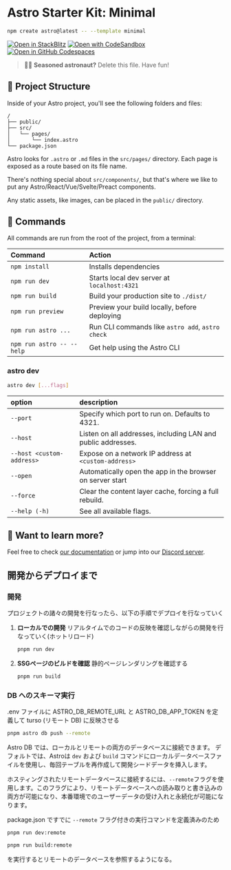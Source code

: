 # Astro Starter Kit: Minimal

```sh
npm create astro@latest -- --template minimal
```

[![Open in StackBlitz](https://developer.stackblitz.com/img/open_in_stackblitz.svg)](https://stackblitz.com/github/withastro/astro/tree/latest/examples/minimal)
[![Open with CodeSandbox](https://assets.codesandbox.io/github/button-edit-lime.svg)](https://codesandbox.io/p/sandbox/github/withastro/astro/tree/latest/examples/minimal)
[![Open in GitHub Codespaces](https://github.com/codespaces/badge.svg)](https://codespaces.new/withastro/astro?devcontainer_path=.devcontainer/minimal/devcontainer.json)

> 🧑‍🚀 **Seasoned astronaut?** Delete this file. Have fun!

## 🚀 Project Structure

Inside of your Astro project, you'll see the following folders and files:

```text
/
├── public/
├── src/
│   └── pages/
│       └── index.astro
└── package.json
```

Astro looks for `.astro` or `.md` files in the `src/pages/` directory. Each page is exposed as a route based on its file name.

There's nothing special about `src/components/`, but that's where we like to put any Astro/React/Vue/Svelte/Preact components.

Any static assets, like images, can be placed in the `public/` directory.

## 🧞 Commands

All commands are run from the root of the project, from a terminal:

| Command                   | Action                                           |
| :------------------------ | :----------------------------------------------- |
| `npm install`             | Installs dependencies                            |
| `npm run dev`             | Starts local dev server at `localhost:4321`      |
| `npm run build`           | Build your production site to `./dist/`          |
| `npm run preview`         | Preview your build locally, before deploying     |
| `npm run astro ...`       | Run CLI commands like `astro add`, `astro check` |
| `npm run astro -- --help` | Get help using the Astro CLI                     |

### astro dev

```bash
astro dev [...flags]
```

|option| description|
|:---|:---|
| `--port` |  Specify which port to run on. Defaults to 4321.|
| `--host` |  Listen on all addresses, including LAN and public addresses.|
| `--host <custom-address>` |  Expose on a network IP address at `<custom-address>`|
| `--open` |  Automatically open the app in the browser on server start|
| `--force` |  Clear the content layer cache, forcing a full rebuild.|
| `--help (-h)` |  See all available flags.|

## 👀 Want to learn more?

Feel free to check [our documentation](https://docs.astro.build) or jump into our [Discord server](https://astro.build/chat).

## 開発からデプロイまで

### 開発

プロジェクトの諸々の開発を行なったら、以下の手順でデプロイを行なっていく

1. **ローカルでの開発**
  リアルタイムでのコードの反映を確認しながらの開発を行なっていく(ホットリロード)

    ```bash
    pnpm run dev
    ```

1. **SSGページのビルドを確認**
  静的ページレンダリングを確認する

    ```bash
    pnpm run build
    ```

### DB へのスキーマ実行

.env ファイルに ASTRO_DB_REMOTE_URL と ASTRO_DB_APP_TOKEN を定義して turso (リモート DB) に反映させる

```bash
pnpm astro db push --remote
```

Astro DB では、ローカルとリモートの両方のデータベースに接続できます。 デフォルトでは、Astroは `dev` および `build` コマンドにローカルデータベースファイルを使用し、毎回テーブルを再作成して開発シードデータを挿入します。

ホスティングされたリモートデータベースに接続するには、`--remote`フラグを使用します。このフラグにより、リモートデータベースへの読み取りと書き込みの両方が可能になり、本番環境でのユーザーデータの受け入れと永続化が可能になります。

package.json ですでに `--remote` フラグ付きの実行コマンドを定義済みのため

```bash
pnpm run dev:remote

pnpm run build:remote
```

を実行するとリモートのデータベースを参照するようになる。
